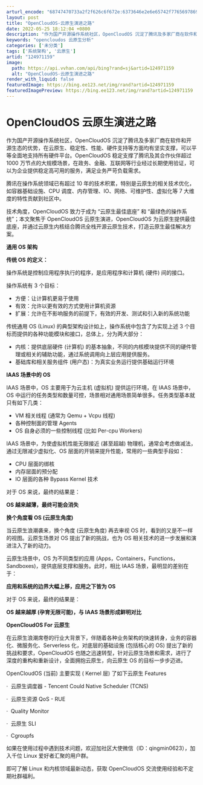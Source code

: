 ```yaml
---
arturl_encode: "68747470733a2f2f626c6f672e:6373646e2e6e65742f77656978696e5f34373130383235312f:61727469636c652f64657461696c732f313234393731313539"
layout: post
title: "OpenCloudOS-云原生演进之路"
date: 2022-05-25 18:12:04 +0800
description: "作为国产开源操作系统社区，OpenCloudOS 沉淀了腾讯及多家厂商在软件和开源生态的优势，在云原"
keywords: "opencloudos 云原生分析"
categories: ['未分类']
tags: ['系统架构', '云原生']
artid: "124971159"
image:
  path: https://api.vvhan.com/api/bing?rand=sj&artid=124971159
  alt: "OpenCloudOS-云原生演进之路"
render_with_liquid: false
featuredImage: https://bing.ee123.net/img/rand?artid=124971159
featuredImagePreview: https://bing.ee123.net/img/rand?artid=124971159
---
```


# OpenCloudOS 云原生演进之路

作为国产开源操作系统社区，OpenCloudOS 沉淀了腾讯及多家厂商在软件和开源生态的优势，在云原生、稳定性、性能、硬件支持等方面均有坚实支撑，可以平等全面地支持所有硬件平台。OpenCloudOS 稳定支撑了腾讯及其合作伙伴超过 1000 万节点的大规模场景，在政务、金融、互联网等行业经过长期使用验证，可以为企业提供稳定高可用的服务，满足业务严苛负载需求。

腾讯在操作系统领域已有超过 10 年的技术积累，特别是云原生的相关技术优化，如容器基础设施、CPU 调度、内存管理、IO、网络、可维护性、虚拟化等 7 大维度的特性贡献到社区中。

技术角度，OpenCloudOS 致力于成为 “云原生最佳底座” 和 “最绿色的操作系统”；本文聚焦于 OpenCloudOS 云原生演进，OpenCloudOS 为云原生提供最佳底座，并通过云原生内核结合腾讯全栈开源云原生技术，打造云原生最佳解决方案。

**通用 OS 架构**

**传统 OS 的定义：**

操作系统是控制应用程序执行的程序，是应用程序和计算机 (硬件) 间的接口。

操作系统有 3 个目标：

* 方便：让计算机更易于使用
* 有效：允许以更有效的方式使用计算机资源
* 扩展：允许在不影响服务的前提下，有效的开发、测试和引入新的系统功能

传统通用 OS (Linux) 的典型架构设计如上，操作系统中包含了为实现上述 3 个目标而提供的各种功能模块和接口，总体上，分为两大部分：

* 内核：提供底层硬件 (计算机) 的基本抽象，不同的内核模块提供不同的硬件管理或相关的辅助功能，通过系统调用向上层应用提供服务。
* 基础库和相关服务组件 (用户态)：为真实业务运行提供基础运行环境

**IAAS 场景中的 OS**

IAAS 场景中，OS 主要用于为云主机 (虚拟机) 提供运行环境，在 IAAS 场景中，OS 中运行的任务类型和数量可控，场景相对通用场景简单很多。任务类型基本就只有如下几类：

* VM 相关线程 (通常为 Qemu + Vcpu 线程)
* 各种控制面的管理 Agents
* OS 自身必须的一些控制线程 (比如 Per-cpu Workers)

IAAS 场景中，为使虚拟机性能无限接近 (甚至超越) 物理机，通常会考虑做减法，通过无限减少虚拟化、OS 层面的开销来提升性能，常用的一些典型手段如：

* CPU 层面的绑核
* 内存层面的预分配
* IO 层面的各种 Bypass Kernel 技术

对于 OS 来说，最终的结果是：

**OS 越来越薄，最终可能会消失**

**换个角度看 OS (云原生角度)**

当云原生浪潮袭来，换个角度 (云原生角度) 再去审视 OS 时，看到的又是不一样的视图。云原生场景对 OS 提出了新的挑战，也为 OS 相关技术的进一步发展和演进注入了新的动力。

云原生场景中，OS 为不同类型的应用 (Apps，Containers，Functions，Sandboxes)，提供底层支撑和服务。此时，相比 IAAS 场景，最明显的差别在于：

**应用和系统的边界大幅上移，应用之下皆为 OS**

对于 OS 来说，最终的结果是：

**OS 越来越厚 (孕育无限可能)，与 IAAS 场景形成鲜明对比**

**OpenCloudOS For 云原生**

在云原生浪潮席卷的行业大背景下，伴随着各种业务架构的快速转身，业务的容器化、微服务化、Serverless 化，对底层的基础设施 (包括核心的 OS) 提出了新的挑战和要求，OpenCloudOS 也随之迅速转型，针对云原生场景和需求，进行了深度的重构和重新设计，全面拥抱云原生，向云原生 OS 的目标一步步迈进。

OpenCloudOS (当前) 主要实现 ( Kernel 层) 了如下云原生 Features

·  云原生调度器 - Tencent Could Native Scheduler (TCNS)

·  云原生资源 QoS - RUE

·  Quality Monitor

·  云原生 SLI

·  Cgroupfs

如果在使用过程中遇到技术问题，欢迎加社区大使微信（ID：qingmin0623），加入千位 Linux 爱好者汇聚的用户群。

即可了解 Linux 和内核领域最新动态，获取 OpenCloudOS 交流使用经验和不定期社群福利。